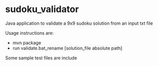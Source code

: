 # sudoku_validator
Java application to validate a 9x9 sudoku solution from an input txt file

Usage instructions are:
 - mvn package
 - run validate.bat_rename [solution_file absolute path]
 
Some sample test files are include